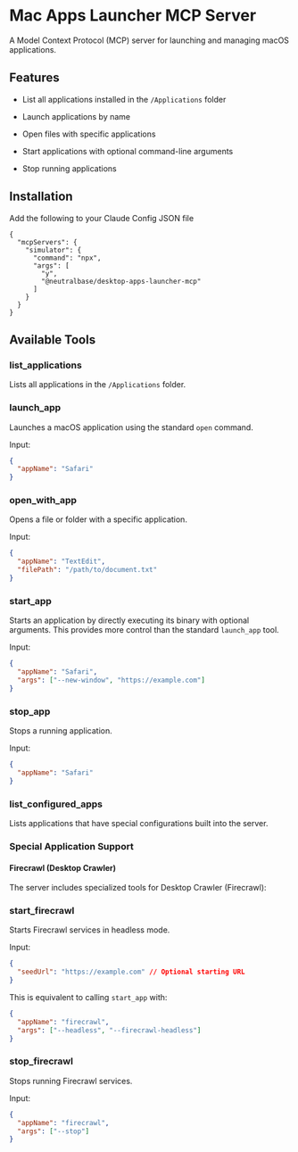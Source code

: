 # Mac Apps Launcher MCP Server

A Model Context Protocol (MCP) server for launching and managing macOS applications.

## Features

- List all applications installed in the `/Applications` folder

- Launch applications by name

- Open files with specific applications

- Start applications with optional command-line arguments

- Stop running applications

## Installation

Add the following to your Claude Config JSON file

```
{
  "mcpServers": {
    "simulator": {
      "command": "npx",
      "args": [
        "y",
        "@neutralbase/desktop-apps-launcher-mcp"
      ]
    }
  }
}
```

## Available Tools

### list_applications

Lists all applications in the `/Applications` folder.

### launch_app

Launches a macOS application using the standard `open` command.

Input:

```json
{
  "appName": "Safari"
}
```

### open_with_app

Opens a file or folder with a specific application.

Input:

```json
{
  "appName": "TextEdit",
  "filePath": "/path/to/document.txt"
}
```

### start_app

Starts an application by directly executing its binary with optional arguments.
This provides more control than the standard `launch_app` tool.

Input:

```json
{
  "appName": "Safari",
  "args": ["--new-window", "https://example.com"]
}
```

### stop_app

Stops a running application.

Input:

```json
{
  "appName": "Safari"
}
```

### list_configured_apps

Lists applications that have special configurations built into the server.

### Special Application Support

#### Firecrawl (Desktop Crawler)

The server includes specialized tools for Desktop Crawler (Firecrawl):

### start_firecrawl

Starts Firecrawl services in headless mode.

Input:

```json
{
  "seedUrl": "https://example.com" // Optional starting URL
}
```

This is equivalent to calling `start_app` with:

```json
{
  "appName": "firecrawl",
  "args": ["--headless", "--firecrawl-headless"]
}
```

### stop_firecrawl

Stops running Firecrawl services.

Input:

```json
{
  "appName": "firecrawl",
  "args": ["--stop"]
}
```
